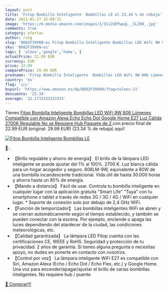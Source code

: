 ```yaml
---
layout: post
title: 'Fitop Bombilla Inteligente  Bombillas LE al 23.34 % de rebaja'
date: 2021-01-27 15:09:31
image: 'https://m.media-amazon.com/images/I/31i2UEPwpqL._SL200_.jpg'
comments: true
category: ofertas
author: ring
slug: 'B082F39XKN-es Fitop Bombilla Inteligente Bombillas LED WiFi 9W 806...'
sku: 'B082F39XKN-es'
tags: [ 'alexa','google','home', ]
actualPrice: 22.99 EUR
currency: EUR
price: 22.99
comparePrice: 29.99 EUR
prodname: 'Fitop Bombilla Inteligente  Bombillas LED WiFi 9W 806 Lúmenes Compatible con Amazon Alexa  Echo  Echo Dot  Google Home  E27 Luz Cálida 2700K Regulable No se Requiere Hub  Paquete de 2 '
country: 'es'
flag: '🇪🇸'
buyurl: 'https://www.amazon.es/dp/B082F39XKN/?tag=tolees-21'
descuento: '23.34'
average: '21.1733333333333'
---
```


Tienes [Fitop Bombilla Inteligente  Bombillas LED WiFi 9W 806 Lúmenes Compatible con Amazon Alexa  Echo  Echo Dot  Google Home  E27 Luz Cálida 2700K Regulable No se Requiere Hub  Paquete de 2 ](https://www.amazon.es/dp/B082F39XKN/?tag=tolees-21) con precio final de  22.99 EUR (original: 29.99 EUR) (23.34 %  de rebaja) aqui!

[![Fitop Bombilla Inteligente  Bombillas LE](https://m.media-amazon.com/images/I/31i2UEPwpqL._SL200_.jpg)](https://www.amazon.es/dp/B082F39XKN/?tag=tolees-21)

🔎:

- 【Brillo regulable y ahorro de energía】 El brillo de la lámpara LED inteligente se puede ajustar del 1% al 100%. 2700 K. Luz blanca cálida para un hogar acogedor y seguro. 806LM-9W, equivalente a 80W de una bombilla incandescente tradicional. Vida útil de hasta 30.000 horas y ahorra hasta un 85% de energía.
- 【Mando a distancia】 Fácil de usar. Controla tu bombilla inteligente en cualquier lugar con la aplicación gratuita "Smart Life" "Tuya" con tu smartphone o tablet a través de redes 2G / 3G / 4G / WiFi en cualquier lugar. * Soporte de conexión solo por debajo de 2,4 GHz WiFi.
- 【Función de temporizador】 Las bombillas inteligentes WiFi se abren y se cierran automáticamente según el tiempo establecido, y también se pueden conectar con la escena. Por ejemplo, enciende o apaga las luces dependiendo del atardecer de la ciudad, las condiciones meteorológicas, etc.
- 【Calidad garantizada】 La lámpara LED Fitop cuenta con las certificaciones CE, WEEE y RoHS. Seguridad y protección de tu privacidad. 2 años de garantía. Si tienes alguna pregunta o necesitas apoyo, no dudes en ponerte en contacto con nosotros.
- 【Control por voz】 La lámpara inteligente WiFi E27 es compatible con Siri, Amazon Alexa (Echo / Echo Dot / Echo Flex, etc.) y Google Home. Una voz para encender/apagar/ajustar el brillo de varias bombillas inteligentes. No requiere hub / puente

[🛒 Comprar!!!](https://www.amazon.es/dp/B082F39XKN/?tag=tolees-21)
